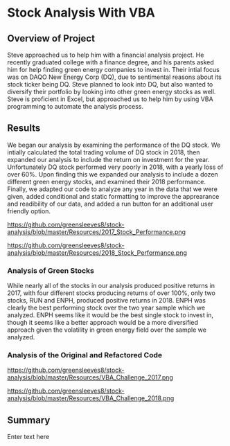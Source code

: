 # Stock Analysis With VBA

## Overview of Project

Steve approached us to help him with a financial analysis project. He recently graduated college with a 
finance degree, and his parents asked him for help finding green energy companies to invest in. Their
intial focus was on DAQO New Energy Corp (DQ), due to sentimental reasons about its stock ticker being DQ.
Steve planned to look into DQ, but also wanted to diversify their portfolio by looking into other green 
energy stocks as well. Steve is proficient in Excel, but approached us to help him by using VBA programming
to automate the analysis process. 

## Results

We began our analysis by examining the performance of the DQ stock. We intially calculated the total
trading volume of DQ stock in 2018, then expanded our analysis to include the return on investment 
for the year. Unfortunately DQ stock performed very poorly in 2018, with a yearly loss of over 60%. 
Upon finding this we expanded our analysis to include a dozen different green energy stocks, and 
examined their 2018 performance. Finally, we adapted our code to analyze any year in the data that we 
were given, added conditional and static formatting to improve the apprearance and readibility of our data, 
and added a run button for an additional user friendly option.

https://github.com/greensleeves8/stock-analysis/blob/master/Resources/2017_Stock_Performance.png

https://github.com/greensleeves8/stock-analysis/blob/master/Resources/2018_Stock_Performance.png

### Analysis of Green Stocks

While nearly all of the stocks in our analysis produced positive returns in 2017, with four different stocks 
producing returns of over 100%, only two stocks, RUN and ENPH, produced positive returns in 2018. ENPH was 
clearly the best performing stock over the two year sample which we analyzed. ENPH seems like it would be 
the best single stock to invest in, though it seems like a better approach would be a more diversified 
approach given the volatility in green energy field over the sample we analyzed. 

### Analysis of the Original and Refactored Code

https://github.com/greensleeves8/stock-analysis/blob/master/Resources/VBA_Challenge_2017.png

https://github.com/greensleeves8/stock-analysis/blob/master/Resources/VBA_Challenge_2018.png









## Summary

Enter text here